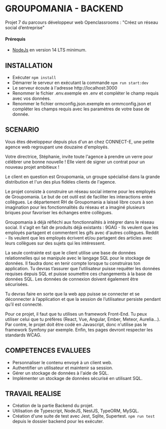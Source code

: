 # GROUPOMANIA - BACKEND

Projet 7 du parcours développeur web Openclassrooms : "Créez un réseau social d’entreprise"

#### Prérequis

- [NodeJs](https://nodejs.org/en/) en version 14 LTS minimum.

## INSTALLATION

- Exécuter `npm install`
- Démarrer le serveur en exécutant la commande `npm run start:dev`
- Le serveur écoute à l'adresse http://localhost:3000
- Renommer le fichier .env.exemple en .env et compléter le champ requis avec vos données.
- Renommer le fichier ormconfig.json.exemple en ormmconfig.json et compléter les champs requis avec les paramètres de votre base de donnée.


## SCENARIO

Vous êtes développeur depuis plus d'un an chez CONNECT-E, une petite agence web regroupant une douzaine d'employés.

Votre directrice, Stéphanie, invite toute l'agence à prendre un verre pour célébrer une bonne nouvelle ! Elle vient de signer un contrat pour un nouveau projet ambitieux !

Le client en question est Groupomania, un groupe spécialisé dans la grande distribution et l'un des plus fidèles clients de l'agence.

Le projet consiste à construire un réseau social interne pour les employés de Groupomania. Le but de cet outil est de faciliter les interactions entre collègues. Le département RH de Groupomania a laissé libre cours à son imagination pour les fonctionnalités du réseau et a imaginé plusieurs briques pour favoriser les échanges entre collègues.

Groupomania à déjà réfléchi aux fonctionnalités à intégrer dans le réseau social. Il s'agit en fait de produits déjà existants : 
9GAG - Ils veulent que les employés partagent et commentent les gifs avec d'autres collègues.
Reddit - Ils veulent que les employés écrivent et/ou partagent des articles avec leurs collègues sur des sujets qui les intéressent.

La seule contrainte est que le client utilise une base de données relationnelles qui se manipule avec le langage SQL pour le stockage de données. Il faudra donc en tenir compte lorsque tu construiras ton application. Tu devras t’assurer que l’utilisateur puisse requêter les données requises depuis SQL et puisse soumettre ces changements à la base de données SQL. Les données de connexion doivent également être sécurisées.

Tu devras faire en sorte que la web app puisse se connecter et se déconnecter à l’application et que la session de l’utilisateur persiste pendant qu’il est connecté.

Pour ce projet, il faut que tu utilises un framework Front-End. Tu peux utiliser celui que tu préfères (React, Vue, Angular, Ember, Meteor, Aurelia...). Par contre, le projet doit être codé en Javascript, donc n'utilise pas le framework Symfony par exemple. Enfin, tes pages devront respecter les standards WCAG.

## COMPETENCES EVALUEES

- Personnaliser le contenu envoyé à un client web.
- Authentifier un utilisateur et maintenir sa session.
- Gérer un stockage de données à l'aide de SQL.
- Implémenter un stockage de données sécurisé en utilisant SQL.

## TRAVAIL REALISE

- Création de la partie Backend du projet.
- Utilisation de Typescript, NodeJS, NestJS, TypeORM, MySQL.
- Création d'une suite de test avec Jest, Sqlite, Supertest. `npm run test` depuis le dossier backend pour les exécuter.